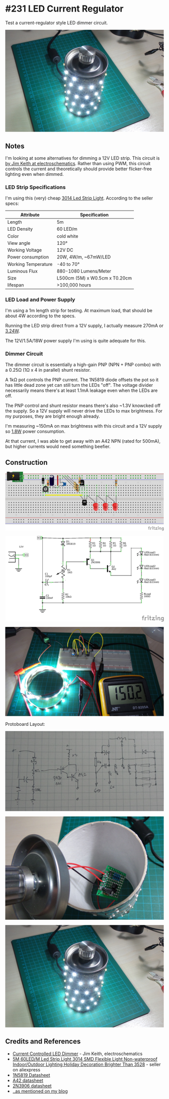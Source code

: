 # #231 LED Current Regulator

Test a current-regulator style LED dimmer circuit.

![CurrentRegulator_build](./assets/CurrentRegulator_build.jpg?raw=true)

## Notes

I'm looking at some alternatives for dimming a 12V LED strip.
This circuit is
[by Jim Keith at electroschematics](http://www.electroschematics.com/9256/led-dimmer-control/).
Rather than using PWM, this circuit controls the current and theoretically should provide
better flicker-free lighting even when dimmed.

### LED Strip Specifications

I'm using this (very) cheap [3014 Led Strip Light](https://www.aliexpress.com/item/5M-60LED-M-Led-Strip-Light-3014-SMD-Fiexble-Light-Non-waterproof-Indoor-Outdoor-Lighting-Holiday/32287328315.html). According to the seller specs:

| Attribute           | Specification                  |
|---------------------|--------------------------------|
| Length              | 5m                             |
| LED Density         | 60 LED/m                       |
| Color               | cold white                     |
| View angle          | 120°                           |
| Working Voltage     | 12V DC                         |
| Power consumption   | 20W, 4W/m, ~67mW/LED           |
| Working Temperature | -40 to 70°                     |
| Luminous Flux       | 880-1080 Lumens/Meter          |
| Size                | L500cm (5M) x W0.5cm x T0.20cm |
| lifespan            | >100,000 hours                 |

### LED Load and Power Supply

I'm using a 1m length strip for testing. At maximum load, that should be about 4W according to the specs.

Running the LED strip direct from a 12V supply, I actually measure 270mA or [3.24W](https://www.wolframalpha.com/input/?i=12V*270mA).

The 12V/1.5A/18W power supply I'm using is quite adequate for this.

### Dimmer Circuit

The dimmer circuit is essentially a high-gain PNP (NPN + PNP combo) with a 0.25Ω (1Ω x 4 in parallel) shunt resistor.

A 1kΩ pot controls the PNP current. The 1N5819 diode offsets the pot so it has little dead zone yet can still turn the LEDs "off".
The voltage divider necessarily means there's at least 1.1mA leakage even when the LEDs are off.

The PNP control and shunt resistor means there's also ~1.3V knowcked off the supply. So a 12V supply will
never drive the LEDs to max brightness. For my purposes, they are bright enough already.

I'm measuring ~150mA on max brightness with this circuit and a 12V supply so [1.8W](https://www.wolframalpha.com/input/?i=12V*150mA)
power consumption.

At that current, I was able to get away with an A42 NPN (rated for 500mA), but higher currents would need something beefier.

## Construction

![Breadboard](./assets/CurrentRegulator_bb.jpg?raw=true)

![The Schematic](./assets/CurrentRegulator_schematic.jpg?raw=true)

![CurrentRegulator_breadboard_build](./assets/CurrentRegulator_breadboard_build.jpg?raw=true)

Protoboard Layout:

![CurrentRegulator_protoboard_layout](./assets/CurrentRegulator_protoboard_layout.jpg?raw=true)

![CurrentRegulator_protoboard_build](./assets/CurrentRegulator_protoboard_build.jpg?raw=true)

![CurrentRegulator_build](./assets/CurrentRegulator_build.jpg?raw=true)

## Credits and References

* [Current Controlled LED Dimmer](http://www.electroschematics.com/9256/led-dimmer-control/) - Jim Keith, electroschematics
* [5M 60LED/M Led Strip Light 3014 SMD Flexible Light Non-waterproof Indoor/Outdoor Lighting Holiday Decoration Brighter Than 3528](https://www.aliexpress.com/item/5M-60LED-M-Led-Strip-Light-3014-SMD-Fiexble-Light-Non-waterproof-Indoor-Outdoor-Lighting-Holiday/32287328315.html) - seller on aliexpress
* [1N5819 Datasheet](https://www.futurlec.com/Diodes/1N5819.shtml)
* [A42 datasheet](http://www.alldatasheet.com/datasheet-pdf/pdf/138719/JIANGSU/A42.html)
* [2N3906 datasheet](https://www.futurlec.com/Transistors/2N3906.shtml)
* [..as mentioned on my blog](https://blog.tardate.com/2017/01/leap231-led-dimmer.html)
